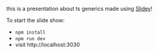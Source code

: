 this is a presentation about ts generics made using [Slidev](https://github.com/slidevjs/slidev)!

To start the slide show:

- `npm install`
- `npm run dev`
- visit http://localhost:3030
